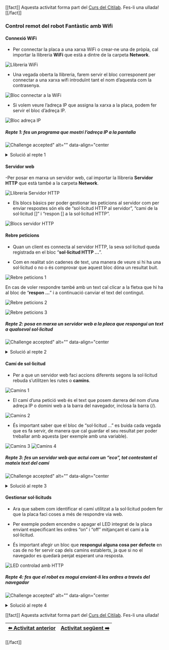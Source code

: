 [[fact]]
Aquesta activitat forma part del [Curs del Citilab](../citilab-course-ca). Fes-li una ullada!
[[/fact]]

### Control remot del robot Fantàstic amb Wifi

#### Connexió WiFi

- Per connectar la placa a una xarxa WiFi o crear-ne una de pròpia, cal importar la llibreria **WiFi** que està a dintre de la carpeta **Network**.

![Llibreria WiFi](cm17-01-llibreria-wifi.png)

- Una vegada oberta la llibreria, farem servir el bloc corresponent per connectar a una xarxa wifi introduïnt tant el nom d’aquesta com la contrasenya.

![Bloc connectar a la WiFi](cm17-02-bloc-connectar.png)

- Si volem veure l’adreça IP que assigna la xarxa a la placa, podem fer servir el bloc d’adreça IP.

![Bloc adreça IP](cm17-03-bloc-ip.png)

##### Repte 1:  fes un programa que mostri l’adreça IP a la pantalla



![Challenge accepted" alt="" data-align="center](cm-challenge.png)



<details>
  <summary>Solució al repte 1</summary>
    

![Solució repte 1](cm17-s1.png)


</details>

#### Servidor web

-Per posar en marxa un servidor web, cal importar la llibreria **Servidor HTTP** que està també a la carpeta **Network**.

![Llibreria Servidor HTTP](cm17-04-llibreria-server.png)

- Els blocs bàsics per poder gestionar les peticions al servidor com per enviar respostes són els de “sol·licitud HTTP al servidor”, “camí de la sol·licitud []” i “respon [] a la sol·licitud HTTP”.

![Blocs servidor HTTP](cm17-05-blocs-server.png)

#### Rebre peticions

- Quan un client es connecta al servidor HTTP, la seva sol·licitud queda registrada en el bloc “**sol·licitud HTTP ...**”.

- Com en realitat són cadenes de text, una manera de veure si hi ha una sol·licitud o no o és comprovar que aquest bloc dóna un resultat buit.

![Rebre peticions 1](cm17-06-peticions1.png)

En cas de voler respondre també amb un text cal clicar a la fletxa que hi ha al bloc de “**respon …**” i a continuació canviar el text del contingut.

![Rebre peticions 2](cm17-07-peticions2.png)

![Rebre peticions 3](cm17-08-peticions3.png)

##### Repte 2: posa en marxa un servidor web a la placa que respongui un text a qualsevol sol·licitud



![Challenge accepted" alt="" data-align="center](cm-challenge.png)



<details>
  <summary>Solució al repte 2</summary>
    

![Solució repte 2](cm17-s2.png)


</details>

#### Camí de sol·licitud

- Per a que un servidor web faci accions diferents segons la sol·licitud rebuda s’utilitzen les rutes o **camins**.

![Camins 1](cm17-09-camins1.png)

- El camí d’una petició web és el text que posem darrera del nom d’una adreça IP o domini web a la barra del navegador, inclosa la barra (/).

![Camins 2](cm17-10-camins2.png)

- És important saber que el bloc de “sol·licitud …” es buida cada vegada que es fa servir, de manera que cal guardar el seu resultat per poder treballar amb aquesta (per exemple amb una variable).

![Camins 3](cm17-11-camins3.png)
![Camins 4](cm17-12-camins4.png)

##### Repte 3: fes un servidor web que actui com un “eco”, tot contestant el mateix text del camí



![Challenge accepted" alt="" data-align="center](cm-challenge.png)



<details>
  <summary>Solució al repte 3</summary>
    

![Solució repte 3](cm17-s3.png)


</details>

#### Gestionar sol·licituds

- Ara que sabem com identificar el camí utilitzat a la sol·licitud podem fer que la placa faci coses a més de respondre via web.

- Per exemple podem encendre o apagar el LED integrat de la placa enviant especificant les ordres “on” i “off” mitjançant el camí a la sol·licitud.

- És important afegir un bloc que **respongui alguna cosa per defecte** en cas de no fer servir cap dels camins establerts, ja que si no el navegador es quedarà penjat esperant una resposta.

![LED controlad amb HTTP](cm17-13-led-server.png)

##### Repte 4:  fes que el robot es mogui enviant-li les ordres a través del navegador



![Challenge accepted" alt="" data-align="center](cm-challenge.png)



<details>
  <summary>Solució al repte 4</summary>
    

![Solució repte 4](cm17-s4.png)


</details>

[[fact]]
Aquesta activitat forma part del [Curs del Citilab](../citilab-course-ca). Fes-li una ullada!

| [⬅️ Activitat anterior](../citilab-course-16-ca) | [Activitat següent ➡️](../citilab-course-18-ca) |
|--|--|

[[/fact]]
